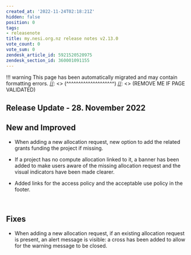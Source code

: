 ```yaml
---
created_at: '2022-11-24T02:18:21Z'
hidden: false
position: 0
tags:
- releasenote
title: my.nesi.org.nz release notes v2.13.0
vote_count: 0
vote_sum: 0
zendesk_article_id: 5921520520975
zendesk_section_id: 360001091155
---
```




[//]: <> (REMOVE ME IF PAGE VALIDATED)
[//]: <> (vvvvvvvvvvvvvvvvvvvv)
!!! warning
    This page has been automatically migrated and may contain formatting errors.
[//]: <> (^^^^^^^^^^^^^^^^^^^^)
[//]: <> (REMOVE ME IF PAGE VALIDATED)

## Release Update - 28. November 2022

## New and Improved

-   When adding a new allocation request, new option to add the related
    grants funding the project if missing.

-   If a project has no compute allocation linked to it, a banner has
    been added to make users aware of the missing allocation request and
    the visual indicators have been made clearer.

-   Added links for the access policy and the acceptable use policy in
    the footer.

 

## Fixes

-   When adding a new allocation request, if an existing allocation
    request is present, an alert message is visible: a cross has been
    added to allow for the warning message to be closed.
